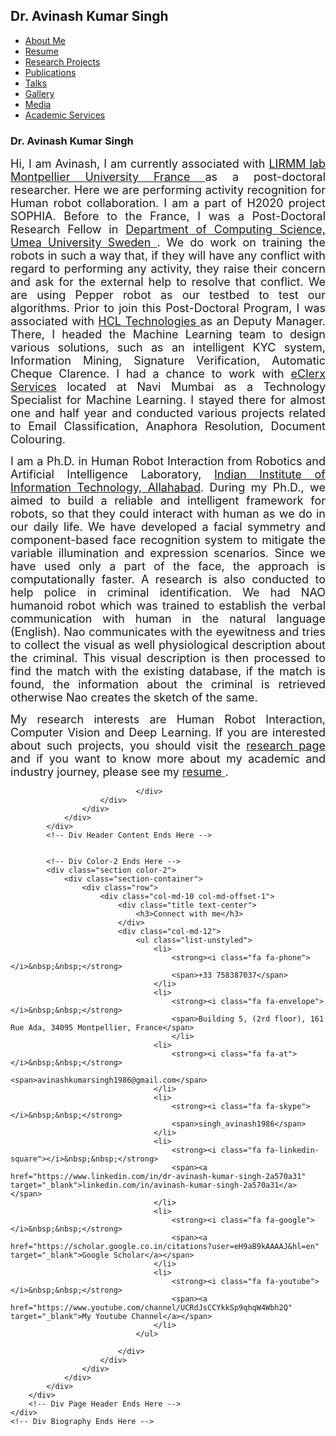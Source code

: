 <!DOCTYPE html>
<html lang="en">
<!-- Insert header here -->
<title>Dr. Avinash Kumar Singh - Homepage</title>
<meta http-equiv="Content-Type" content="text/html; charset=UTF-8">
<meta name="author" content="owwwlab.com">
<meta name="viewport" content="width=device-width, initial-scale=1, maximum-scale=1">

<meta name="description" content="Hi, I am Avinash Kumar Singh, currently I am a Post-Doctoral Research Fellow in Department of Mathematics and Information Technology, Umea University Sweden. We do work on training the robots in such a way that, if they will have any conflict with regard to performing any activity, they raise their concern and ask for the external help to resolve that conflict.  We are using Pepper robot as our testbed to test our algorithms. Prior to join this Post-Doctoral Program, I was associated with HCL Innovation Lab as an Deputy Manager. There, I headed the Machine Learning team to design various solutions, such as an intelligent KYC system, Information Mining, Signature Verification, Automatic Cheque Clarence. I had a chance to work with eClerx Services located at Navi Mumbai as a Technology Specialist for Machine Learning. I stayed there for almost one and half year and conducted various projects related to Email Classification, Anaphora Resolution, Document Colouring. 
I am a Ph.D. in Human Robot Interaction from Robotics and Artificial Intelligence Laboratory, Indian Institute of Information Technology, Allahabad. During my Ph.D., we aimed to build a reliable and intelligent framework for robots, so that they could interact with human as we do in our daily life. We have developed a facial symmetry and component-based face recognition system to mitigate the variable illumination and expression scenarios. Since we have used only a part of the face, the approach is computationally faster. A research is also conducted to help police in criminal identification. We had NAO humanoid robot which was trained to establish the verbal communication with human in the natural language (English). Nao communicates with the eyewitness and tries to collect the visual as well physiological description about the criminal. This visual description is then processed to find the match with the existing database, if the match is found, the information about the criminal is retrieved otherwise Nao creates the sketch of the same. 
My research focus on Human Robot Interaction, Computer Vision and Deep Learning. If you are interested about such projects, you should visit the research page.
" />
<meta name="keywords" content="
Hi, I am Avinash Kumar Singh, currently I am a Post-Doctoral Research Fellow in Department of Mathematics and Information Technology, Umea University Sweden. We do work on training the robots in such a way that, if they will have any conflict with regard to performing any activity, they raise their concern and ask for the external help to resolve that conflict.  We are using Pepper robot as our testbed to test our algorithms. Prior to join this Post-Doctoral Program, I was associated with HCL Innovation Lab as an Deputy Manager. There, I headed the Machine Learning team to design various solutions, such as an intelligent KYC system, Information Mining, Signature Verification, Automatic Cheque Clarence. I had a chance to work with eClerx Services located at Navi Mumbai as a Technology Specialist for Machine Learning. I stayed there for almost one and half year and conducted various projects related to Email Classification, Anaphora Resolution, Document Colouring. 
I am a Ph.D. in Human Robot Interaction from Robotics and Artificial Intelligence Laboratory, Indian Institute of Information Technology, Allahabad. During my Ph.D., we aimed to build a reliable and intelligent framework for robots, so that they could interact with human as we do in our daily life. We have developed a facial symmetry and component-based face recognition system to mitigate the variable illumination and expression scenarios. Since we have used only a part of the face, the approach is computationally faster. A research is also conducted to help police in criminal identification. We had NAO humanoid robot which was trained to establish the verbal communication with human in the natural language (English). Nao communicates with the eyewitness and tries to collect the visual as well physiological description about the criminal. This visual description is then processed to find the match with the existing database, if the match is found, the information about the criminal is retrieved otherwise Nao creates the sketch of the same. 
My research focus on Human Robot Interaction, Computer Vision and Deep Learning. If you are interested about such projects, you should visit the research page.
" />

<link rel="shortcut icon" type="image/gif" href="img/personal/favicon.gif">

<link rel="stylesheet" href="css/bootstrap.css">
<link rel="stylesheet" href="css/font-awesome.min.css">
<link rel="stylesheet" href="css/perfect-scrollbar-0.4.5.min.css">
<link rel="stylesheet" href="css/magnific-popup.css">
<link rel="stylesheet" href="css/style.css">
<link id="theme-style" rel="stylesheet" href="css/styles/default.css">

<script type="text/javascript" src="js/jquery-1.11.3.min.js"></script>
<script type="text/javascript" src="js/TweenMax.min.js"></script>
<script type="text/javascript" src="js/jquery.touchSwipe.min.js"></script>
<script type="text/javascript" src="js/jquery.carouFredSel-6.2.1-packed.js"></script>
<script type="text/javascript" src="js/modernizr.custom.63321.js"></script>
<script type="text/javascript" src="js/jquery.dropdownit.js"></script>
<script type="text/javascript" src="js/ScrollToPlugin.min.js"></script>
<script type="text/javascript" src="js/bootstrap.min.js"></script>
<script type="text/javascript" src="js/jquery.mixitup.min.js"></script>
<script type="text/javascript" src="js/masonry.min.js"></script>
<script type="text/javascript" src="js/perfect-scrollbar-0.4.5.with-mousewheel.min.js"></script>
<script type="text/javascript" src="js/jquery.nicescroll.min.js"></script>
<script type="text/javascript" src="js/magnific-popup.js"></script>
<script type="text/javascript" src="js/custom.js"></script>

</head>
<body>
<!-- /Wrapper Start -->
<div id="wrapper">
    <a href="#sidebar" class="mobilemenu"><i class="fa fa-reorder"></i></a>
    <!-- /Sidebar Start -->
    <div id="sidebar">
        <!-- /Sidebar Wrapper Start -->
        <div id="sidebar-wrapper">
            <!-- /Sidebar Inner Start -->
            <div id="sidebar-inner">
                <!-- /Profile/logo section Start-->
                <div id="profile" class="clearfix">
                    <div class="portrate hidden-xs"></div>
                    <!-- /Title Start -->
                    <div class="title">
                        <h2>Dr. Avinash Kumar Singh</h2>
                        <!-- <h3> </h3> -->
                    </div>
                    <!-- /Title End -->
                </div>
                <!-- /Profile/logo End-->
                <!-- Main navigation Start -->
                <div id="main-nav">
                    <ul id="navigation">
                        <!-- About Me -->
                        <li>
                            <a href="https://dravinash.github.io/">
                            <i class="fa fa-user"></i>
                            <div class="text">About Me</div>
                            </a>
                        </li>
                        <!-- Resume -->
                        <li>
                            <a href="resume.html">
                            <i class="fa fa-file-text-o"></i>
                            <div class="text">Resume</div>
                            </a>
                        </li>
                        <!-- Research Projects -->
                        <li>
                            <a href="research.html">
                            <i class="fa fa-book"></i>
                            <div class="text">Research Projects</div>
                            </a>
                        </li>
                        <!-- Publications -->
                        <li>
                            <a href="publication.html">
                            <i class="fa fa-edit"></i>
                            <div class="text">Publications</div>
                            </a>
                        </li>
                        <!-- Talks -->
                        <li>
                            <a href="talk.html">
                            <i class="fa fa-microphone"></i>
                            <div class="text">Talks</div>
                            </a>
                        </li>
                        <!-- Gallery -->
                        <li>
                            <a href="gallery.html">
                            <i class="fa fa-group"></i>
                            <div class="text">Gallery</div>
                            </a>
                        </li>
                        <!-- Media Coverage -->
                        <li>
                            <a href="event.html">
                            <i class="fa fa-clock-o"></i>
                            <div class="text">Media</div>
                            </a>
                        </li>
                        <!-- Academic Services -->
                        <li>
                            <a href="services.html">
                            <i class="fa fa-gears"></i>
                            <div class="text">Academic Services</div>
                            </a>
                        </li>
                        <!-- Poetries -->
                                        <!-- <li>
                            <a href="Poetries.php">
                                <i class="fa fa-pencil"></i>
                                <div class="text">Poetries</div>
                            </a>
                        </li> -->
                        <!-- Downloads -->
                        <!-- <li class="external">
                            <a href="downloads.php">
                                <i class="fa fa-download"></i>
                                <div class="text">Downloads</div>
                            </a>
                        </li> -->
                    </ul>
                </div>
                <!-- Main navigation Ends -->
        </div>
        <!-- /Sidebar Inner End -->
    </div>
    <!-- /Sidebar Wrapper End -->
</div>
<!-- /Sidebar End -->
</div>
<!-- /Wrapper End -->
<!-- header ends here -->
<div id="main">
    <div id="biography" class="page home" data-pos="home">
        <div class="pageheader">
            <!-- Div Header Contents Start -->
            <div class="headercontent">
                <div class="section-container">
                    <div class="row">
                        <div class="col-sm-12 visible-sm"></div>
                            <div class="clearfix visible-sm visible-xs"></div>
                            <div class="col-sm-12 col-md-12">
                                    <h3 class="title">Dr. Avinash Kumar Singh</h3>
                                        <p align="justify"><font size="4">
                                        Hi, I am Avinash, I am currently associated with <a href="https://www.lirmm.fr/">LIRMM lab Montpellier University France </a>as a post-doctoral researcher. 
                                        Here we are performing activity recognition for Human robot collaboration. I am a part of H2020 project SOPHIA.
                                        Before to the France, I was a Post-Doctoral Research Fellow in <a href="https://www.umu.se/en/">Department of Computing Science, Umea University Sweden </a>.
                                        We do work on training the robots in such a way that, if they will have any conflict with regard to performing any activity, they raise their concern and ask
                                         for the external help to resolve that conflict.  We are using Pepper robot as our testbed to test our algorithms. Prior to join this Post-Doctoral Program, 
                                         I was associated with <a href="https://www.hcltech.com/">HCL Technologies </a> as an Deputy Manager. There, I headed the Machine Learning team to design various solutions, such as an intelligent 
                                         KYC system, Information Mining, Signature Verification, Automatic Cheque Clarence. I had a chance to work with <a href="https://eclerx.com/">eClerx Services</a> located at Navi Mumbai as a 
                                         Technology Specialist for Machine Learning. I stayed there for almost one and half year and conducted various projects related to Email Classification, 
                                         Anaphora Resolution, Document Colouring. 
                                        </font></p>
                                        <p align="justify"><font size="4">
                                        I am a Ph.D. in Human Robot Interaction from Robotics and Artificial Intelligence Laboratory, <a href="https://www.iiita.ac.in/">Indian Institute of Information 
                                        Technology, Allahabad</a>. During my Ph.D., we aimed to build a reliable and intelligent framework for robots, so that they could 
                                        interact with human as we do in our daily life. We have developed a facial symmetry and component-based face recognition system 
                                        to mitigate the variable illumination and expression scenarios. Since we have used only a part of the face, the approach is 
                                        computationally faster. A research is also conducted to help police in criminal identification. We had NAO humanoid robot 
                                        which was trained to establish the verbal communication with human in the natural language (English). Nao communicates with 
                                        the eyewitness and tries to collect the visual as well physiological description about the criminal. This visual description 
                                        is then processed to find the match with the existing database, if the match is found, the information about the criminal is 
                                        retrieved otherwise Nao creates the sketch of the same. 
                                        </font></p>
                                        <p align="justify"><font size="4">
                                        My research interests are Human Robot Interaction, Computer Vision and Deep Learning. If you are interested about such projects, you 
                                        should visit the <a href="./research.html" target="_blank">research page</a> and if you want to know more about my academic and industry journey, please see my <a href="./resume.html" target="_blank"> resume </a>.
                                        </font></p>	
                                        
                                </div>
                        </div>
                    </div>
                </div>
            </div>
            <!-- Div Header Content Ends Here -->


            <!-- Div Color-2 Ends Here -->
            <div class="section color-2">
                <div class="section-container">
                    <div class="row">
                        <div class="col-md-10 col-md-offset-1">
                            <div class="title text-center">
                                <h3>Connect with me</h3>
                            </div>
                            <div class="col-md-12">
                                <ul class="list-unstyled">
                                    <li>
                                        <strong><i class="fa fa-phone"></i>&nbsp;&nbsp;</strong>
                                        <span>+33 758387037</span>
                                    </li>
                                    <li>
                                        <strong><i class="fa fa-envelope"></i>&nbsp;&nbsp;</strong>
                                        <span>Building 5, (2rd floor), 161 Rue Ada, 34095 Montpellier, France</span>
                                        </li>
                                    <li>
                                        <strong><i class="fa fa-at"></i>&nbsp;&nbsp;</strong>
                                        <span>avinashkumarsingh1986@gmail.com</span>
                                    </li>
                                    <li>
                                        <strong><i class="fa fa-skype"></i>&nbsp;&nbsp;</strong>
                                        <span>singh_avinash1986</span>
                                    </li>
                                    <li>
                                        <strong><i class="fa fa-linkedin-square"></i>&nbsp;&nbsp;</strong>
                                        <span><a href="https://www.linkedin.com/in/dr-avinash-kumar-singh-2a570a31" target="_blank">linkedin.com/in/avinash-kumar-singh-2a570a31</a></span>
                                    </li>
                                    <li>
                                        <strong><i class="fa fa-google"></i>&nbsp;&nbsp;</strong>
                                        <span><a href="https://scholar.google.co.in/citations?user=eH9aB9kAAAAJ&hl=en" target="_blank">Google Scholar</a></span>
                                    </li>
                                    <li>
                                        <strong><i class="fa fa-youtube"></i>&nbsp;&nbsp;</strong>
                                        <span><a href="https://www.youtube.com/channel/UCRdJsCCYkkSp9qhqW4Wbh2Q" target="_blank">My Youtube Channel</a></span>
                                    </li>
                                </ul>
    
                            </div>
                        </div>
                    </div>
                </div>
            </div>
        </div>
        <!-- Div Page Header Ends Here -->
    </div>
    <!-- Div Biography Ends Here -->
</div>
<!-- Div main ENds Here -->
</body>

</html>

